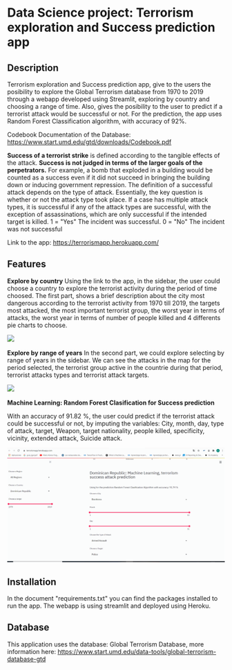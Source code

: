 # Data Science project: Terrorism exploration and Success prediction app



## Description
Terrorism exploration and Success prediction app, give to the users the posibility to explore the Global Terrorism database from 1970 to 2019 through a webapp developed using Streamlit, exploring by country and choosing a range of time. Also, gives the posibility to the user to predict if a terrorist attack would be successful or not. For the prediction, the app uses Random Forest Classification algorithm, with accuracy of 92%.

Codebook Documentation of the Database: https://www.start.umd.edu/gtd/downloads/Codebook.pdf

**Success of a terrorist strike** is defined according to the tangible effects of the attack. **Success is not judged in terms of the larger goals of the perpetrators.** For example, a bomb that exploded in a building would be counted as a success even if it did not succeed in bringing the building down or inducing government repression.
The definition of a successful attack depends on the type of attack. Essentially, the key question is whether or not the attack type took place. If a case has multiple attack types, it is successful if any of the attack types are successful, with the exception of assassinations, which are only successful if the intended target is killed.
    1 = "Yes" The incident was successful.
    0 = "No" The incident was not successful
   
   
Link to the app: https://terrorismapp.herokuapp.com/


## Features

**Explore by country**
Using the link to the app, in the sidebar, the user could choose a country to explore the terrorist activity during the period of time choosed.  The first part, shows a brief description about the city most dangerous according to the terrorist activity from 1970 till 2019, the targets most attacked, the most important terrorist group, the worst year in terms of attacks, the worst year in terms of number of people killed and 4 differents pie charts to choose.

![](https://github.com/AlbertCos/Data_Science_project/blob/master/moviegif4.gif)


**Explore by range of years**
In the second part, we could explore selecting by range of years in the sidebar. We can see the attacks in the map for the period selected, the terrorist group active in the countrie during that period, terrorist attacks types and terrorist attack targets.

![](https://github.com/AlbertCos/Data_Science_project/blob/master/project2gif.gif)


**Machine Learning: Random Forest Clasification for Success prediction**

With an accuracy of 91.82 %, the user could predict if the terrorist attack could be successful or not, by imputing the variables: City, month, day, type of attack, target, Weapon, target nationality, people killed, specificity, vicinity, extended attack, Suicide attack.

![](https://github.com/AlbertCos/Data_Science_project/blob/master/project3gif.gif)


## Installation
In the document "requirements.txt" you can find the packages installed to run the app.
The webapp is using streamlit and deployed using Heroku.

## Database
This application uses the database: Global Terrorism Database, more information here: https://www.start.umd.edu/data-tools/global-terrorism-database-gtd
